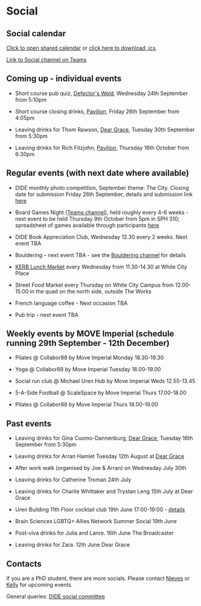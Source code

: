 # Social

## Social calendar

[Click to open shared calendar](https://outlook.office365.com/owa/calendar/d3495141dd604a45b1a70bcec775574c@imperial.ac.uk/96f193142b4a41d9a6e4946634663c5817212224041536648077/calendar.html) or [click here to download .ics](https://outlook.office365.com/owa/calendar/d3495141dd604a45b1a70bcec775574c@imperial.ac.uk/96f193142b4a41d9a6e4946634663c5817212224041536648077/calendar.ics).

[Link to Social channel on Teams](https://teams.microsoft.com/l/channel/19%3Afe29e82660f74575a9d515de83d01afa%40thread.tacv2/Social?groupId=ba231111-1572-42ae-981e-c8bc7aa681ef&tenantId=2b897507-ee8c-4575-830b-4f8267c3d307)

## Coming up - individual events

* Short course pub quiz, [Defector's Weld](https://www.defectors-weld.co.uk/), Wednesday 24th September from 5:10pm

* Short course closing drinks, [Pavilion](https://www.greeneking.co.uk/pubs/greater-london/pavilion), Friday 26th September from 4:05pm

* Leaving drinks for Thom Rawson, [Dear Grace](https://www.deargracelondon.co.uk/), Tuesday 30th September from 5:30pm

* Leaving drinks for Rich Fitzjohn, [Pavilion](https://www.greeneking.co.uk/pubs/greater-london/pavilion), Thursday 16th October from 6:30pm

## Regular events (with next date where available)

* DIDE monthly photo competition, September theme: The City. Closing date for submission Friday 26th September, details and submission link [here](https://teams.microsoft.com/l/message/19:fe29e82660f74575a9d515de83d01afa@thread.tacv2/1757326990254?tenantId=2b897507-ee8c-4575-830b-4f8267c3d307&groupId=ba231111-1572-42ae-981e-c8bc7aa681ef&parentMessageId=1757326990254&teamName=DIDE%20-%20WP&channelName=Social&createdTime=1757326990254)

* Board Games Night ([Teams channel](https://teams.microsoft.com/l/channel/19%3A82252a71aea14afdb79f3b14bb0efc5d%40thread.tacv2/Board%20Games%20Events?groupId=ba231111-1572-42ae-981e-c8bc7aa681ef&tenantId=2b897507-ee8c-4575-830b-4f8267c3d307)), held roughly every 4-6 weeks - next event to be held Thursday 9th October from 5pm in SPH 310; spreadsheet of games available through participants [here](https://docs.google.com/spreadsheets/d/1KcSc8wGN9Y1qARfjPfltCUhrkV-hwWd9eQHPt9BgX7k/edit?gid=388218102)

* DIDE Book Appreciation Club,  Wednesday 12.30 every 2 weeks. Next event TBA

* Bouldering – next event TBA - see the [Bouldering channel](https://teams.microsoft.com/l/channel/19%3Ac670ba9048344213b0736a2348a1e709%40thread.tacv2/Bouldering?groupId=ba231111-1572-42ae-981e-c8bc7aa681ef&tenantId=2b897507-ee8c-4575-830b-4f8267c3d307) for details

* [KERB Lunch Market](https://www.kerbfood.com/markets/white-city/) every Wednesday from 11.30-14.30 at White City Place

* Street Food Market every Thursday on White City Campus from 12.00-15.00 in the quad on the north side, outside The Works

* French language coffee - Next occasion TBA

* Pub trip - next event TBA

## Weekly events by MOVE Imperial (schedule running 29th September - 12th December)

* Pilates @ Collabor88 by Move Imperial Monday 18.30-19.30 

* Yoga @ Collabor88 by Move Imperial Tuesday 18.00-19.00

* Social run club @ Michael Uren Hub by Move Imperial Weds 12.55-13.45 

* 5-A-Side Football @ ScaleSpace by Move Imperial Thurs 17.00-18.00

* Pilates @ Collabor88 by Move Imperial Thurs 18.00-19.00

## Past events

* Leaving drinks for Gina Cuomo-Dannenburg, [Dear Grace](https://www.deargracelondon.co.uk/), Tuesday 16th September from 5:30pm

* Leaving drinks for Arran Hamlet Tuesday 12th August at [Dear Grace](https://www.deargracelondon.co.uk/)
  
* After work walk (organised by Joe & Arran) on Wednesday July 30th

* Leaving drinks for Catherine Troman 24th July

* Leaving drinks for Charlie Whittaker and Trystan Leng 15th July at Dear Grace

* Uren Building 11th Floor cocktail club 19th June 17:00-19:00 - [details](https://teams.microsoft.com/l/message/19:fe29e82660f74575a9d515de83d01afa@thread.tacv2/1749720102264?tenantId=2b897507-ee8c-4575-830b-4f8267c3d307&groupId=ba231111-1572-42ae-981e-c8bc7aa681ef&parentMessageId=1749720102264&teamName=DIDE%20-%20WP&channelName=Social&createdTime=1749720102264)

* Brain Sciences LGBTQ+ Allies Network Summer Social 19th June

* Post-viva drinks for Julia and Lanre. 16th June The Broadcaster

* Leaving drinks for Zara. 12th June Dear Grace

## Contacts

If you are a PhD student, there are more socials. Please contact [Nieves](mailto:n.derqui-fernandez@imperial.ac.uk) or [Kelly](mailto:k.mccain22@imperial.ac.uk) for upcoming events.

General queries: [DIDE social committee](mailto:dide-social@imperial.ac.uk)
